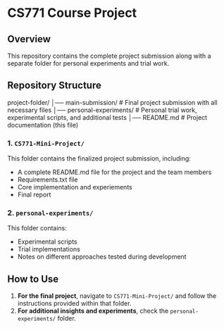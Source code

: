 # CS771 Course Project

## Overview
This repository contains the complete project submission along with a separate folder for personal experiments and trial work.

## Repository Structure
project-folder/
│── main-submission/     # Final project submission with all necessary files
│── personal-experiments/ # Personal trial work, experimental scripts, and additional tests
│── README.md            # Project documentation (this file)

### 1. `CS771-Mini-Project/`
This folder contains the finalized project submission, including:
- A complete README.md file for the project and the team members
- Requirements.txt file
- Core implementation and experiements
- Final report

### 2. `personal-experiments/`
This folder contains:
- Experimental scripts
- Trial implementations
- Notes on different approaches tested during development

## How to Use
1. **For the final project**, navigate to `CS771-Mini-Project/` and follow the instructions provided within that folder.
2. **For additional insights and experiments**, check the `personal-experiments/` folder.
